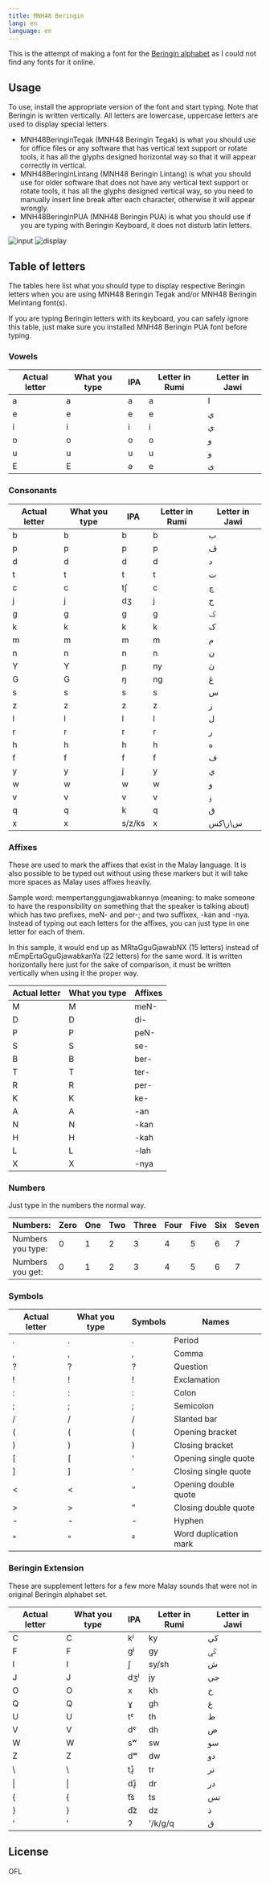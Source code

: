 ```yaml
---
title: MNH48 Beringin
lang: en
language: en
---
```


This is the attempt of making a font for the [Beringin alphabet](https://omniglot.com/conscripts/beringin.htm) as I could not find any fonts for it online.


## Usage

To use, install the appropriate version of the font and start typing. Note that Beringin is written vertically. All letters are lowercase, uppercase letters are used to display special letters.

- MNH48BeringinTegak (MNH48 Beringin Tegak) is what you should use for office files or any software that has vertical text support or rotate tools, it has all the glyphs designed horizontal way so that it will appear correctly in vertical.
- MNH48BeringinLintang (MNH48 Beringin Lintang) is what you should use for older software that does not have any vertical text support or rotate tools, it has all the glyphs designed vertical way, so you need to manually insert line break after each character, otherwise it will appear wrongly.
- MNH48BeringinPUA (MNH48 Beringin PUA) is what you should use if you are typing with Beringin Keyboard, it does not disturb latin letters.

![input](../input.png)
![display](../display.png)


## Table of letters

The tables here list what you should type to display respective Beringin letters when you are using MNH48 Beringin Tegak and/or MNH48 Beringin Melintang font(s).

If you are typing Beringin letters with its keyboard, you can safely ignore this table, just make sure you installed MNH48 Beringin PUA font before typing.


### Vowels

| Actual letter | What you type | IPA | Letter in Rumi | Letter in Jawi |
| ------------- | ------------- | --- | -------------- | -------------- |
| <span class="brgn">a</span> | a | a | a | ا |
| <span class="brgn">e</span> | e | e | e | ي |
| <span class="brgn">i</span> | i | i | i | ي |
| <span class="brgn">o</span> | o | o | o | و |
| <span class="brgn">u</span> | u | u | u | و |
| <span class="brgn">E</span> | E | ə | e | ى |


### Consonants

| Actual letter | What you type | IPA | Letter in Rumi | Letter in Jawi |
| ------------- | ------------- | --- | -------------- | -------------- |
| <span class="brgn">b</span> | b | b | b | ب |
| <span class="brgn">p</span> | p | p | p | ڤ |
| <span class="brgn">d</span> | d | d | d | د |
| <span class="brgn">t</span> | t | t | t | ت |
| <span class="brgn">c</span> | c | t∫ | c | چ |
| <span class="brgn">j</span> | j | dʒ | j | ج |
| <span class="brgn">g</span> | g | g | g | ݢ |
| <span class="brgn">k</span> | k | k | k | ک |
| <span class="brgn">m</span> | m | m | m | م |
| <span class="brgn">n</span> | n | n | n | ن |
| <span class="brgn">Y</span> | Y | ɲ | ny | ڽ |
| <span class="brgn">G</span> | G | ŋ | ng | ڠ |
| <span class="brgn">s</span> | s | s | s | س |
| <span class="brgn">z</span> | z | z | z | ز |
| <span class="brgn">l</span> | l | l | l | ل |
| <span class="brgn">r</span> | r | r | r | ر |
| <span class="brgn">h</span> | h | h | h | ه |
| <span class="brgn">f</span> | f | f | f | ف |
| <span class="brgn">y</span> | y | j | y | ي |
| <span class="brgn">w</span> | w | w | w | و |
| <span class="brgn">v</span> | v | v | v | ۏ |
| <span class="brgn">q</span> | q | k | q | ق |
| <span class="brgn">x</span> | x | s/z/ks | x | س\ز\کس |


### Affixes

These are used to mark the affixes that exist in the Malay language. It is also possible to be typed out without using these markers but it will take more spaces as Malay uses affixes heavily.

Sample word: mempertanggungjawabkannya (meaning: to make someone to have the responsibility on something that the speaker is talking about) which has two prefixes, meN- and per-; and two suffixex, -kan and -nya. Instead of typing out each letters for the affixes, you can just type in one letter for each of them.

In this sample, it would end up as <span class="brgn">MRtaGguGjawabNX</span> (15 letters) instead of <span class="brgn">mEmpErtaGguGjawabkanYa</span> (22 letters) for the same word. It is written horizontally here just for the sake of comparison, it must be written vertically when using it the proper way.

| Actual letter | What you type | Affixes |
| ------------- | ------------- | ------- |
| <span class="brgn">M</span> | M | meN- |
| <span class="brgn">D</span> | D | di- |
| <span class="brgn">P</span> | P | peN- |
| <span class="brgn">S</span> | S | se- |
| <span class="brgn">B</span> | B | ber- |
| <span class="brgn">T</span> | T | ter- |
| <span class="brgn">R</span> | R | per- |
| <span class="brgn">K</span> | K | ke- |
| <span class="brgn">A</span> | A | -an|
| <span class="brgn">N</span> | N | -kan |
| <span class="brgn">H</span> | H | -kah |
| <span class="brgn">L</span> | L | -lah |
| <span class="brgn">X</span> | X | -nya |


### Numbers

Just type in the numbers the normal way.

| Numbers: | Zero | One | Two | Three | Four | Five | Six | Seven | Eight | Nine |
| --- | --- | --- | --- | --- | --- | --- | --- | --- | --- | --- |
| Numbers you type: | 0 | 1 | 2 | 3 | 4 | 5 | 6 | 7 | 8 | 9 |
| Numbers you get: | <span class="brgn">0</span> | <span class="brgn">1</span> | <span class="brgn">2</span> | <span class="brgn">3</span> | <span class="brgn">4</span> | <span class="brgn">5</span> | <span class="brgn">6</span> | <span class="brgn">7</span> | <span class="brgn">8</span> | <span class="brgn">9</span> |


### Symbols

| Actual letter | What you type | Symbols | Names |
| ------------- | ------------- | ------- | ----- |
| <span class="brgn">.</span> | . | . | Period |
| <span class="brgn">,</span> | , | , | Comma |
| <span class="brgn">?</span> | ? | ? | Question |
| <span class="brgn">!</span> | ! | ! | Exclamation |
| <span class="brgn">:</span> | : | : | Colon |
| <span class="brgn">;</span> | ; | ; | Semicolon |
| <span class="brgn">/</span> | / | / | Slanted bar |
| <span class="brgn">(</span> | ( | ( | Opening bracket |
| <span class="brgn">)</span> | ) | ) | Closing bracket |
| <span class="brgn">[</span> | [ | ‘ | Opening single quote |
| <span class="brgn">]</span> | ] | ’ | Closing single quote |
| <span class="brgn">&lt;</span> | < | “ | Opening double quote |
| <span class="brgn">&gt;</span> | > | ” | Closing double quote |
| <span class="brgn">-</span> | - | - | Hyphen |
| <span class="brgn">&quot;</span> | " | ² | Word duplication mark |


### Beringin Extension

These are supplement letters for a few more Malay sounds that were not in original Beringin alphabet set.

| Actual letter | What you type | IPA | Letter in Rumi | Letter in Jawi |
| ------------- | ------------- | --- | -------------- | -------------- |
| <span class="brgn">C</span> | C | kʲ | ky | کي |
| <span class="brgn">F</span> | F | gʲ | gy | ݢي |
| <span class="brgn">I</span> | I | ʃ | sy/sh | ش |
| <span class="brgn">J</span> | J | dʒʲ | jy | جي |
| <span class="brgn">O</span> | O | x | kh | خ |
| <span class="brgn">Q</span> | Q | ɣ | gh | غ |
| <span class="brgn">U</span> | U | tˤ | th | ط |
| <span class="brgn">V</span> | V | dˤ | dh | ض |
| <span class="brgn">W</span> | W | sʷ | sw | سو |
| <span class="brgn">Z</span> | Z | dʷ | dw | دو |
| <span class="brgn">\\</span> | \\ | tɹ̝̊ | tr | تر |
| <span class="brgn">\|</span> | \| | dɹ̝̊ | dr | در |
| <span class="brgn">{</span> | { | t͡s | ts | تس |
| <span class="brgn">}</span> | } | d͡z | dz | ذ |
| <span class="brgn">&apos;</span> | ' | ʔ | '/k/g/q | ق |

## License
OFL

